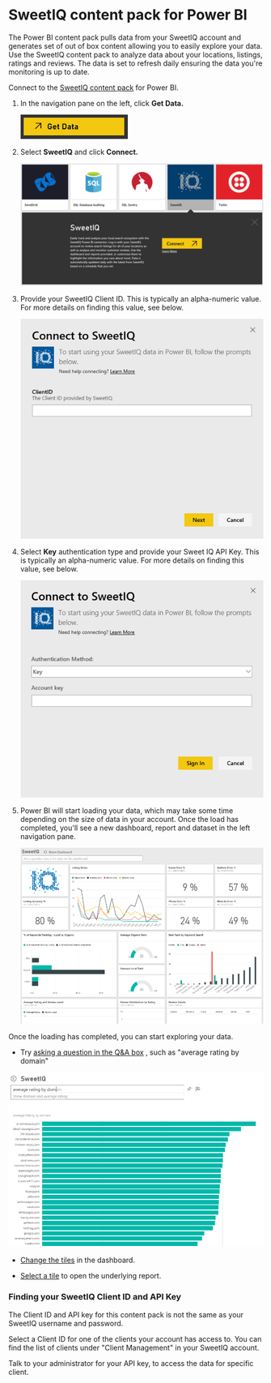 ﻿<properties
   pageTitle="SweetIQ content pack for Power BI"
   description="SweetIQ content pack for Power BI"
   services="powerbi"
   documentationCenter=""
   authors="theresapalmer"
   manager="mblythe"
   backup=""
   editor=""
   tags=""
   qualityFocus="no"
   qualityDate=""/>

<tags
   ms.service="powerbi"
   ms.devlang="NA"
   ms.topic="article"
   ms.tgt_pltfrm="NA"
   ms.workload="powerbi"
   ms.date="02/08/2016"
   ms.author="tpalmer"/>
   
# SweetIQ content pack for Power&nbsp;BI

The Power BI content pack pulls data from your SweetIQ account and generates set of out of box content allowing you to easily explore your data. Use the SweetIQ content pack to analyze data about your locations, listings, ratings and reviews. The data is set to refresh daily ensuring the data you're monitoring is up to date.

Connect to the [SweetIQ content pack](https://app.powerbi.com/groups/me/getdata/services/sweetiq) for Power BI.


1. In the navigation pane on the left, click **Get Data.**

	![](media/powerbi-content-pack-sweetiq/GetData.png)

2. Select **SweetIQ** and click **Connect.**

	![](media/powerbi-content-pack-sweetiq/Entry.png)

3. Provide your SweetIQ Client ID. This is typically an alpha-numeric value. For more details on finding this value, see below.

	![](media/powerbi-content-pack-sweetiq/Parameter.png)

4. Select **Key** authentication type and provide your Sweet IQ API Key. This is typically an alpha-numeric value. For more details on finding this value, see below.

	![](media/powerbi-content-pack-sweetiq/Credentials.png)

5. Power BI will start loading your data, which may take some time depending on the size of data in your account. Once the load has completed, you'll see a new dashboard, report and dataset in the left navigation pane.

	![](media/powerbi-content-pack-sweetiq/dashboard.png)

Once the loading has completed, you can start exploring your data.

- Try [asking a question in the Q&A box](powerbi-service-q-and-a.md) , such as "average rating by domain"

![](media/powerbi-content-pack-sweetiq/QA3.png)


- [Change the tiles](powerbi-service-edit-a-tile-in-a-dashboard.md) in the dashboard.

- [Select a tile](powerbi-service-dashboard-tiles.md) to open the underlying report.

### Finding your SweetIQ Client ID and API Key

The Client ID and API key for this content pack is not the same as your SweetIQ username and password.

Select a Client ID for one of the clients your account has access to. You can find the list of clients under "Client Management" in your SweetIQ account.

Talk to your administrator for your API key, to access the data for specific client.
